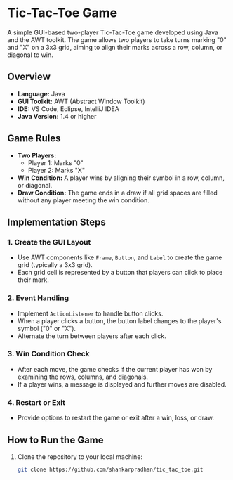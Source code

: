 
# Tic-Tac-Toe Game

A simple GUI-based two-player Tic-Tac-Toe game developed using Java and the AWT toolkit. The game allows two players to take turns marking "0" and "X" on a 3x3 grid, aiming to align their marks across a row, column, or diagonal to win.

## Overview

- **Language:** Java
- **GUI Toolkit:** AWT (Abstract Window Toolkit)
- **IDE:** VS Code, Eclipse, IntelliJ IDEA
- **Java Version:** 1.4 or higher

## Game Rules

- **Two Players:** 
  - Player 1: Marks "0"
  - Player 2: Marks "X"
- **Win Condition:** A player wins by aligning their symbol in a row, column, or diagonal.
- **Draw Condition:** The game ends in a draw if all grid spaces are filled without any player meeting the win condition.

## Implementation Steps

### 1. Create the GUI Layout

- Use AWT components like `Frame`, `Button`, and `Label` to create the game grid (typically a 3x3 grid).
- Each grid cell is represented by a button that players can click to place their mark.

### 2. Event Handling

- Implement `ActionListener` to handle button clicks.
- When a player clicks a button, the button label changes to the player's symbol ("0" or "X").
- Alternate the turn between players after each click.

### 3. Win Condition Check

- After each move, the game checks if the current player has won by examining the rows, columns, and diagonals.
- If a player wins, a message is displayed and further moves are disabled.

### 4. Restart or Exit

- Provide options to restart the game or exit after a win, loss, or draw.

## How to Run the Game

1. Clone the repository to your local machine:

   ```bash
   git clone https://github.com/shankarpradhan/tic_tac_toe.git
